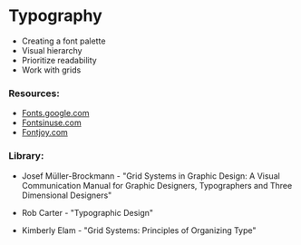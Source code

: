 # Typography
* Creating a font palette
* Visual hierarchy
* Prioritize readability
* Work with grids

### Resources:
* [Fonts.google.com](https://fonts.google.com/)
* [Fontsinuse.com](https://fontsinuse.com/)
* [Fontjoy.com](http://fontjoy.com/)

### Library:

* Josef Müller-Brockmann - "Grid Systems in Graphic Design: A Visual Communication Manual for Graphic Designers, Typographers and Three Dimensional Designers"

* Rob Carter - "Typographic Design"

* Kimberly Elam - "Grid Systems: Principles of Organizing Type"